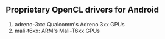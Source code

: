## Proprietary OpenCL drivers for Android

1. adreno-3xx: Qualcomm's Adreno 3xx GPUs
2. mali-t6xx: ARM's Mali-T6xx GPUs

